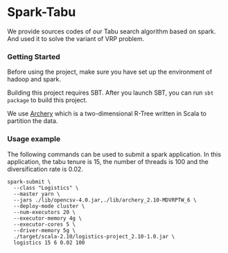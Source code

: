 # Spark-Tabu

We provide sources codes of our Tabu search algorithm based on spark. And used it to solve the variant of VRP problem.

### Getting Started

Before using the project, make sure you have set up the environment of hadoop and spark.

Building this project requires SBT. After you launch SBT, you can run `sbt package` to build this project.

We use [Archery](https://github.com/meetup/archery) which is a two-dimensional R-Tree written in Scala to partition the data. 
### Usage example

The following commands can be used to submit a spark application. In this application, the tabu tenure is 15, the number of threads is 100 and the diversification rate is 0.02.

```
spark-submit \
  --class "Logistics" \
  --master yarn \
  --jars ./lib/opencsv-4.0.jar,./lib/archery_2.10-MDVRPTW_6 \
  --deploy-mode cluster \
  --num-executors 20 \
  --executor-memory 4g \
  --executor-cores 5 \
  --driver-memory 5g \
  ./target/scala-2.10/logistics-project_2.10-1.0.jar \
  logistics 15 6 0.02 100
  ```
